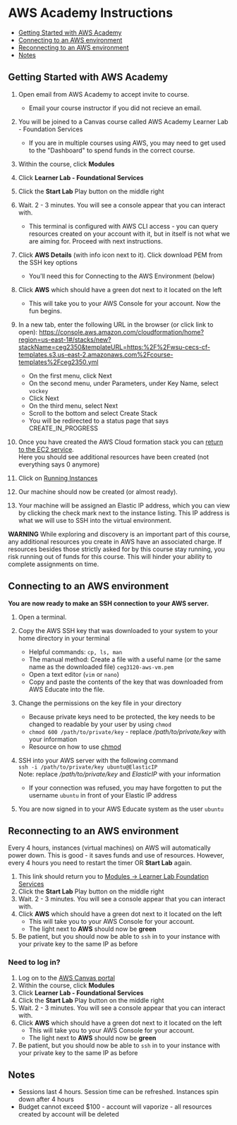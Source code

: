# AWS Academy Instructions

- [Getting Started with AWS Academy](#Getting-Started-with-AWS-Academy)
- [Connecting to an AWS environment](#Connecting-to-an-AWS-environment)
- [Reconnecting to an AWS environment](#Reconnecting-to-an-AWS-environment)
- [Notes](#Notes)

## Getting Started with AWS Academy

1. Open email from AWS Academy to accept invite to course.
   - Email your course instructor if you did not recieve an email.
2. You will be joined to a Canvas course called AWS Academy Learner Lab - Foundation Services
   - If you are in multiple courses using AWS, you may need to get used to the "Dashboard" to spend funds in the correct course.
3. Within the course, click **Modules**
4. Click **Learner Lab - Foundational Services**
5. Click the **Start Lab** Play button on the middle right
6. Wait. 2 - 3 minutes. You will see a console appear that you can interact with.
   - This terminal is configured with AWS CLI access - you can query resources created on your account with it, but in itself is not what we are aiming for. Proceed with next instructions.
7. Click **AWS Details** (with info icon next to it). Click download PEM from the SSH key options
   - You'll need this for Connecting to the AWS Environment (below)
8. Click **AWS** which should have a green dot next to it located on the left
   - This will take you to your AWS Console for your account. Now the fun begins.
9. In a new tab, enter the following URL in the browser (or click link to open): https://console.aws.amazon.com/cloudformation/home?region=us-east-1#/stacks/new?stackName=ceg2350&templateURL=https:%2F%2Fwsu-cecs-cf-templates.s3.us-east-2.amazonaws.com%2Fcourse-templates%2Fceg2350.yml

   - On the first menu, click Next
   - On the second menu, under Parameters, under Key Name, select `vockey`
   - Click Next
   - On the third menu, select Next
   - Scroll to the bottom and select Create Stack
   - You will be redirected to a status page that says CREATE_IN_PROGRESS

10. Once you have created the AWS Cloud formation stack you can [return to the EC2 service](https://console.aws.amazon.com/ec2/v2/home?region=us-east-1#Home:).  
    Here you should see additional resources have been created (not everything says 0 anymore)
11. Click on [Running Instances](https://console.aws.amazon.com/ec2/v2/home?region=us-east-1#Instances:sort=instanceState)
12. Our machine should now be created (or almost ready).
13. Your machine will be assigned an Elastic IP address, which you can view by clicking the check mark next to the instance listing. This IP address is what we will use to SSH into the virtual environment.

**WARNING**
While exploring and discovery is an important part of this course, any additional resources you create in AWS have an associated charge. If resources besides those strictly asked for by this course stay running, you risk running out of funds for this course. This will hinder your ability to complete assignments on time.

## Connecting to an AWS environment

**You are now ready to make an SSH connection to your AWS server.**

1. Open a terminal.
2. Copy the AWS SSH key that was downloaded to your system to your home directory in your terminal

   - Helpful commands: `cp, ls, man`
   - The manual method: Create a file with a useful name (or the same name as the downloaded file) `ceg3120-aws-vm.pem`
   - Open a text editor (`vim` or `nano`)
   - Copy and paste the contents of the key that was downloaded from AWS Educate into the file.

3. Change the permissions on the key file in your directory

   - Because private keys need to be protected, the key needs to be changed to readable by your user by using `chmod`
   - `chmod 600 /path/to/private/key` - replace _/path/to/private/key_ with your information
   - Resource on how to use [chmod](https://www.howtogeek.com/437958/how-to-use-the-chmod-command-on-linux/)

4. SSH into your AWS server with the following command  
   `ssh -i /path/to/private/key ubuntu@ElasticIP`  
   Note: replace _/path/to/private/key_ and _ElasticIP_ with your information
   - If your connection was refused, you may have forgotten to put the username `ubuntu` in front of your Elastic IP address
5. You are now signed in to your AWS Educate system as the user `ubuntu`

## Reconnecting to an AWS environment

Every 4 hours, instances (virtual machines) on AWS will automatically power down. This is good - it saves funds and use of resources. However, every 4 hours you need to restart the timer OR **Start Lab** again.

1. This link should return you to [Modules -> Learner Lab Foundation Services](https://awsacademy.instructure.com/courses/13249/modules/items/1136419)
2. Click the **Start Lab** Play button on the middle right
3. Wait. 2 - 3 minutes. You will see a console appear that you can interact with.
4. Click **AWS** which should have a green dot next to it located on the left
   - This will take you to your AWS Console for your account.
   - The light next to **AWS** should now be **green**
5. Be patient, but you should now be able to `ssh` in to your instance with your private key to the same IP as before

### Need to log in?

1. Log on to the [AWS Canvas portal](https://awsacademy.instructure.com/login/canvas)
2. Within the course, click **Modules**
3. Click **Learner Lab - Foundational Services**
4. Click the **Start Lab** Play button on the middle right
5. Wait. 2 - 3 minutes. You will see a console appear that you can interact with.
6. Click **AWS** which should have a green dot next to it located on the left
   - This will take you to your AWS Console for your account.
   - The light next to **AWS** should now be **green**
7. Be patient, but you should now be able to `ssh` in to your instance with your private key to the same IP as before

## Notes

- Sessions last 4 hours. Session time can be refreshed. Instances spin down after 4 hours
- Budget cannot exceed $100 - account will vaporize - all resources created by account will be deleted
